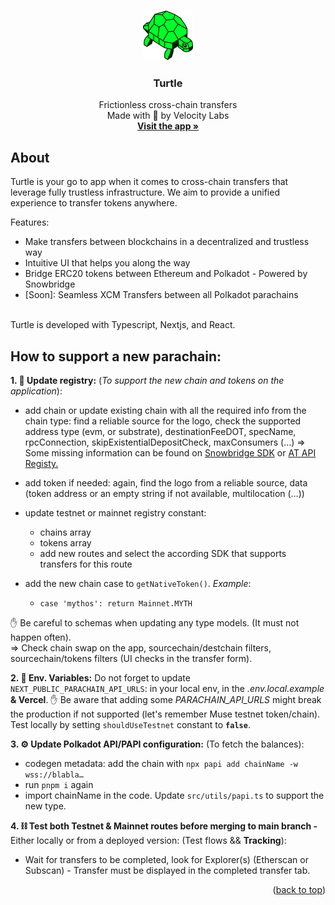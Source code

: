 <a id="readme-top"></a>

<!-- PROJECT LOGO -->
<br />
<div align="center">
  <a href="https://turtle.cool">
    <img src="./public/turtle.svg" alt="Logo" width="80" height="80">
  </a>

  <h3 align="center">Turtle</h3>

  <p align="center">
    Frictionless cross-chain transfers
    <br />
    Made with 💚 by Velocity Labs
    <br/>
    <a href="https://app.turtle.cool"><strong> Visit the app »</strong></a>
    <br />
  </p>
</div>

## About

Turtle is your go to app when it comes to cross-chain transfers that leverage fully trustless infrastructure. We aim to provide a unified experience to transfer tokens anywhere.

Features:

- Make transfers between blockchains in a decentralized and trustless way
- Intuitive UI that helps you along the way
- Bridge ERC20 tokens between Ethereum and Polkadot - Powered by Snowbridge
- [Soon]: Seamless XCM Transfers between all Polkadot parachains

<br/>
Turtle is developed with Typescript, Nextjs, and React.

## How to support a new parachain:

**1. 📖 Update registry:** (_To support the new chain and tokens on the application_):

- add chain or update existing chain with all the required info from the chain type: find a reliable source for the logo, check the supported address type (evm, or substrate), destinationFeeDOT, specName, rpcConnection, skipExistentialDepositCheck, maxConsumers (…)
  => Some missing information can be found on [Snowbridge SDK](https://github.com/Snowfork/snowbridge/blob/main/web/packages/api/src/environment.ts) or [AT API Registy.](https://github.dev/paritytech/asset-transfer-api-registry/blob/main/docs/registry.json)

- add token if needed: again, find the logo from a reliable source, data (token address or an empty string if not available, multilocation (…))

- update testnet or mainnet registry constant:
  - chains array
  - tokens array
  - add new routes and select the according SDK that supports transfers for this route

- add the new chain case to `getNativeToken()`. _Example_:
  - `case 'mythos': return Mainnet.MYTH`

✋ Be careful to schemas when updating any type models. (It must not happen often).<br/>
=> Check chain swap on the app, sourcechain/destchain filters, sourcechain/tokens filters (UI checks in the transfer form).

**2. 🔐 Env. Variables:** Do not forget to update `NEXT_PUBLIC_PARACHAIN_API_URLS`: in your local env, in the _.env.local.example_ **& Vercel**. ✋ Be aware that adding some _PARACHAIN_API_URLS_ might break the production if not supported (let's remember Muse testnet token/chain). Test locally by setting `shouldUseTestnet` constant to **`false`**.

**3. ⚙️ Update Polkadot API/PAPI configuration:** (To fetch the balances): 
- codegen metadata: add the chain with `npx papi add chainName -w wss://blabla…` 
- run `pnpm i` again 
- import chainName in the code. Update `src/utils/papi.ts` to support the new type.

**4. ⛓️ Test both Testnet & Mainnet routes before merging to main branch -** Either locally or from a deployed version: (Test flows && **Tracking**):
- Wait for transfers to be completed, look for Explorer(s) (Etherscan or Subscan) - Transfer must be displayed in the completed transfer tab.

<p align="right">(<a href="#readme-top">back to top</a>)</p>
